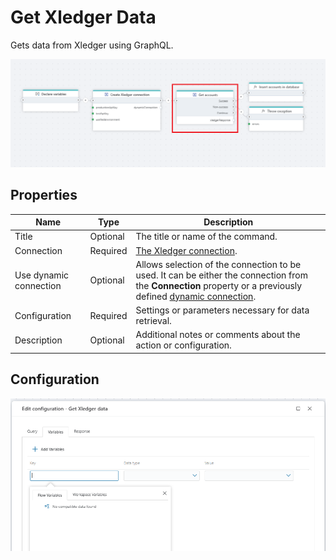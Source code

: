 # Get Xledger Data

Gets data from Xledger using GraphQL.


![img](../../../../images/flow/get-xledger-data.png)

## Properties

| Name                  | Type      | Description                                                              |
|-----------------------|-----------|--------------------------------------------------------------------------|
| Title                | Optional  | The title or name of the command.                                       |
| Connection           | Required  | [The Xledger connection](./connecting-to-xledger.md).                   |
| Use dynamic connection | Optional  | Allows selection of the connection to be used. It can be either the connection from the **Connection** property or a previously defined [dynamic connection](create-connection.md). |
| Configuration        | Required  | Settings or parameters necessary for data retrieval.                     |
| Description          | Optional  | Additional notes or comments about the action or configuration.         |

## Configuration

![img](../../../../images/flow/xleger-config.png)